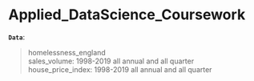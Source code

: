# Applied_DataScience_Coursework

**`Data`**:  
>homelessness_england   
 sales_volume: 1998-2019 all annual and all quarter  
 house_price_index: 1998-2019 all annual and all quarter  
